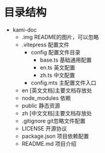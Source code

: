 # 目录结构
- kami-doc
    - .img README的图片，可以忽略
    - .vitepress 配置文件
        - config 配置文件目录
            - base.ts 基础通用配置
            - en.ts 英文配置
            - zh.ts 中文配置
        - config.mts 主配置文件入口
    - en [英文文档]主要文档存放处
    - node_modules 依赖
    - public 静态资源
    - zh [中文文档]主要文档存放处
    - .gitignore git忽略文件配置
    - LICENSE 开源协议
    - package.json 项目依赖配置
    - README.md 项目介绍

